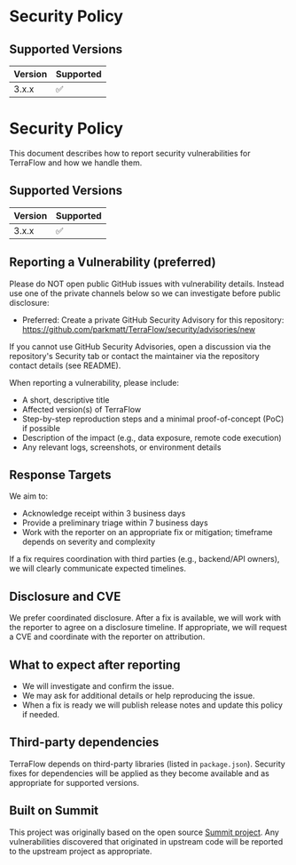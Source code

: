 # Security Policy

## Supported Versions

| Version | Supported          |
| ------- | ------------------ |
| 3.x.x   | :white_check_mark: |

# Security Policy

This document describes how to report security vulnerabilities for TerraFlow and how we handle them.

## Supported Versions

| Version | Supported |
| ------- | --------- |
| 3.x.x   | :white_check_mark: |


## Reporting a Vulnerability (preferred)

Please do NOT open public GitHub issues with vulnerability details. Instead use one of the private channels below so we can investigate before public disclosure:

- Preferred: Create a private GitHub Security Advisory for this repository:
	https://github.com/parkmatt/TerraFlow/security/advisories/new

If you cannot use GitHub Security Advisories, open a discussion via the repository's Security tab or contact the maintainer via the repository contact details (see README).

When reporting a vulnerability, please include:

- A short, descriptive title
- Affected version(s) of TerraFlow
- Step-by-step reproduction steps and a minimal proof-of-concept (PoC) if possible
- Description of the impact (e.g., data exposure, remote code execution)
- Any relevant logs, screenshots, or environment details


## Response Targets

We aim to:

- Acknowledge receipt within 3 business days
- Provide a preliminary triage within 7 business days
- Work with the reporter on an appropriate fix or mitigation; timeframe depends on severity and complexity

If a fix requires coordination with third parties (e.g., backend/API owners), we will clearly communicate expected timelines.


## Disclosure and CVE

We prefer coordinated disclosure. After a fix is available, we will work with the reporter to agree on a disclosure timeline. If appropriate, we will request a CVE and coordinate with the reporter on attribution.


## What to expect after reporting

- We will investigate and confirm the issue.
- We may ask for additional details or help reproducing the issue.
- When a fix is ready we will publish release notes and update this policy if needed.


## Third-party dependencies

TerraFlow depends on third-party libraries (listed in `package.json`). Security fixes for dependencies will be applied as they become available and as appropriate for supported versions.


## Built on Summit

This project was originally based on the open source [Summit project](https://github.com/pete-mc/Summit). Any vulnerabilities discovered that originated in upstream code will be reported to the upstream project as appropriate.
